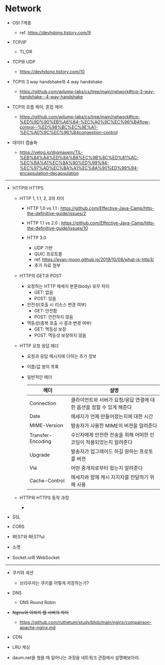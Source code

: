# Network

- OSI 7계층
    - ref. https://devhdong.tistory.com/9

- TCP/IP
    - TL;DR

- TCP와 UDP
    - https://devhdong.tistory.com/10

- TCP의 3 way handshake와 4 way handshake
    - https://github.com/wilump-labs/cs/tree/main/network#tcp-3-way-handshake--4-way-handshake

- TCP의 흐름 제어, 혼잡 제어
    - https://github.com/wilump-labs/cs/tree/main/network#tcp-%ED%9D%90%EB%A6%84-%EC%A0%9C%EC%96%B4flow-control--%ED%98%BC%EC%9E%A1-%EC%A0%9C%EC%96%B4congestion-control

- 데이터 캡슐화
    - https://velog.io/@qmasem/TIL-%EB%84%A4%ED%8A%B8%EC%9B%8C%ED%81%AC-%EC%BA%A1%EC%8A%90%ED%99%94-%EC%97%AD%EC%BA%A1%EC%8A%90%ED%99%94-encapsulation-decapsulation

---

- HTTP와 HTTPS
    - HTTP 1, 1.1, 2, 3의 차이

        - HTTP 1.0 vs 1.1 : https://github.com/Effective-Java-Camp/http-the-definitive-guide/issues/2
        - HTTP 1.1 vs 2.0 : https://github.com/Effective-Java-Camp/http-the-definitive-guide/issues/10

        - HTTP 3.0
            - UDP 기반
            - QUIC 프로토콜
            - ref. https://evan-moon.github.io/2019/10/08/what-is-http3/
            - 추가 자료 첨부

    - HTTP의 GET과 POST

        - 요청하는 HTTP 메세지 본문(body) 유무 차이
            - GET: 없음
            - POST: 있음
        - 안전성(호출 시 리소스 변경 여부)
            - GET: 안전함
            - POST: 안전하지 않음
        - 멱등성(중복 호출 시 결과 변경 여부)
            - GET: 멱등성 보장
            - POST: 멱등성 보장하지 않음

    - HTTP 요청 응답 헤더
        - 요청과 응답 메시지에 더하는 추가 정보
        - 이름/값 쌍의 목록
        - 일반적인 헤더

            | 헤더              | 설명                                                         |
            | ----------------- | ------------------------------------------------------------ |
            | Connection        | 클라이언트와 서버가 요청/응답 연결에 대한 옵션을 정할 수 있게 해준다 |
            | Date              | 메세지가 언제 만들어졌는지에 대한 시간                       |
            | MIME-Version      | 발송자가 사용한 MIME의 버젼을 알려준다                       |
            | Transfer-Encoding | 수신자에게 안전한 전송을 위해 어떠한 인코딩이 적용되었는지 알려준다 |
            | Upgrade           | 발송자가 업그레이드 하길 원하는 프로토콜 버젼                |
            | Via               | 어떤 중개자로부터 왔는지 알려준다             |
            | Cache-Control     | 메세지와 함께 캐시 지지자를 전달하기 위해 사용               |

    - HTTP와 HTTPS 동작 과정

        - 


- SSL

- CORS

- REST와 RESTful

- 소켓

- Socket.io와 WebSocket

---

- 쿠키와 세션
    - 브라우저는 쿠키를 어떻게 저장하는가?
- DNS
    - DNS Round Robin

- ~~Nginx와 아파치 웹 서버의 차이~~

    - https://github.com/ruthetum/study/blob/main/nginx/compairson-apache-nginx.md

- CDN

- LRU 캐싱


- daum.net을 쳤을 때 일어나는 과정을 네트워크 관점에서 설명해보아라.
